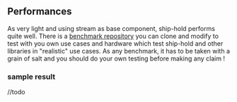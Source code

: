 

## Performances

As very light and using stream as base component, ship-hold performs quite well. There is a [benchmark repository](https://github.com/zorro-del-caribe/ship-hold-benchmark) you can clone and modify to test with you own use cases and hardware which test ship-hold and other libraries in "realistic" use cases.
As any benchmark, it has to be taken with a grain of salt and you should do your own testing before making any claim !
 
### sample result
 
 //todo
 
 
 
 
 